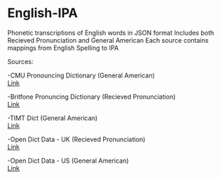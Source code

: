 # English-IPA
Phonetic transcriptions of English words in JSON format
Includes both Recieved Pronunciation and General American
Each source contains mappings from English Spelling to IPA

Sources:

-CMU Pronouncing Dictionary (General American) <br>
[Link](http://www.speech.cs.cmu.edu/cgi-bin/cmudict)

-Britfone Pronuncing Dictionary (Recieved Pronunciation) <br>
[Link](https://github.com/JoseLlarena/Britfone)

-TIMT Dict (General American) <br>
[Link](https://catalog.ldc.upenn.edu/LDC93S1)

-Open Dict Data - UK (Recieved Pronunciation) <br>
[Link](https://github.com/open-dict-data/ipa-dict/blob/master/data/en_UK.txt)

-Open Dict Data - US (General American) <br>
[Link](https://github.com/open-dict-data/ipa-dict/blob/master/data/en_US.txt)
